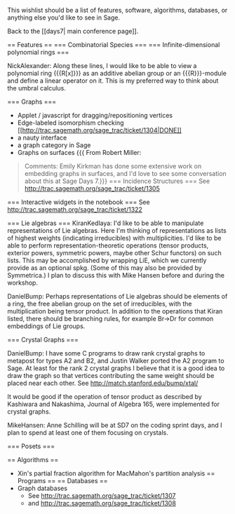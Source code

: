 This wishlist should be a list of features, software, algorithms, databases, or anything else you'd like to see in Sage.

Back to the [[days7| main conference page]].

== Features ==
=== Combinatorial Species ===
=== Infinite-dimensional polynomial rings ===

NickAlexander: Along these lines, I would like to be able to view a polynomial ring {{{R[x]}}} as an additive abelian group or an {{{R}}}-module and define a linear operator on it.  This is my preferred way to think about the umbral calculus.

=== Graphs ===
 * Applet / javascript for dragging/repositioning vertices
 * Edge-labeled isomorphism checking [[http://trac.sagemath.org/sage_trac/ticket/1304|DONE]]
 * a nauty interface
 * a graph category in Sage
 * Graphs on surfaces
{{{
From Robert Miller:
> Comments: Emily Kirkman has done some extensive work on embedding
> graphs in surfaces, and I'd love to see some conversation about this
> at Sage Days 7.}}}
=== Incidence Structures ===
See http://trac.sagemath.org/sage_trac/ticket/1305 

=== Interactive widgets in the notebook ===
See http://trac.sagemath.org/sage_trac/ticket/1322

=== Lie algebras ===
KiranKedlaya: I'd like to be able to manipulate representations of Lie algebras. Here I'm thinking of representations as lists of highest weights (indicating irreducibles) with multiplicities. I'd like to be able to perform representation-theoretic operations (tensor products, exterior powers, symmetric powers, maybe other Schur functors) on such lists. This may be accomplished by wrapping LiE, which we currently provide as an optional spkg. (Some of this may also be provided by Symmetrica.) I plan to discuss this with Mike Hansen before and during the workshop.

DanielBump: Perhaps representations of Lie algebras should be elements of a ring, the free abelian group on the set of irreducibles, with the multiplication being tensor product. In addition to the operations that Kiran listed, there should be branching rules, for example Br->Dr for common embeddings of Lie groups.

=== Crystal Graphs ===

DanielBump: I have some C programs to draw rank crystal graphs to metapost for types A2 and B2, and Justin Walker ported the A2 program to Sage. At least for the rank 2 crystal graphs I believe that it is a good idea to draw the graph so that vertices contributing the same weight should be placed near each other. See http://match.stanford.edu/bump/xtal/

It would be good if the operation of tensor product as described by Kashiwara and Nakashima, Journal of Algebra 165, were implemented for crystal graphs.

MikeHansen: Anne Schilling will be at SD7 on the coding sprint days, and I plan to spend at least one of them focusing on crystals.

=== Posets ===

== Algorithms ==
 * Xin's partial fraction algorithm for MacMahon's partition analysis
== Programs ==
== Databases ==
 * Graph databases
   * See http://trac.sagemath.org/sage_trac/ticket/1307
   * and http://trac.sagemath.org/sage_trac/ticket/1308
